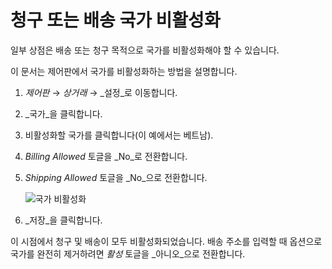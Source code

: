 # 청구 또는 배송 국가 비활성화

일부 상점은 배송 또는 청구 목적으로 국가를 비활성화해야 할 수 있습니다.

이 문서는 제어판에서 국가를 비활성화하는 방법을 설명합니다.

1. _제어판_ → _상거래_ → _설정_로 이동합니다.
1. _국가_을 클릭합니다.
1. 비활성화할 국가를 클릭합니다(이 예에서는 베트남).
1. _Billing Allowed_ 토글을 _No_로 전환합니다.
1. _Shipping Allowed_ 토글을 _No_으로 전환합니다.

    ![국가 비활성화](./deactivating-a-country-for-billing-or-shipping/images/01.png)

1. _저장_을 클릭합니다.

이 시점에서 청구 및 배송이 모두 비활성화되었습니다. 배송 주소를 입력할 때 옵션으로 국가를 완전히 제거하려면 _활성_ 토글을 _아니오_으로 전환합니다.
